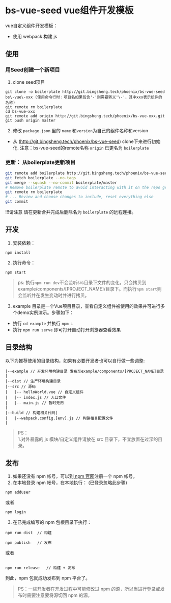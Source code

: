 # bs-vue-seed vue组件开发模板

vue自定义组件开发模板：

* 使用 webpack 构建 js

## 使用

### 用Seed创建一个新项目

1. clone seed项目

```
git clone -o boilerplate http://git.bingsheng.tech/phoenix/bs-vue-seed bs\-vue\-xxx (使用命令行时：项目名如果包含'-'则需要转义'\-'，其中xxx表示组件的名称)
git remote rm boilerplate
cd bs-vue-xxx
git remote add origin http://git.bingsheng.tech/phoenix/bs-vue-xxx.git
git push origin master
```

2. 修改 `package.json` 里的 `name` 和`version`为自己的组件名称和version


* 从 (http://git.bingsheng.tech/phoenix/bs-vue-seed) clone下来进行初始化. 注意：bs-vue-seed的remote名称 `origin` 已更名为 `boilerplate`

### 更新： 从boilerplate更新项目

```sh
git remote add boilerplate http://git.bingsheng.tech/phoenix/bs-vue-seed.git
git fetch boilerplate --no-tags
git merge --squash --no-commit boilerplate/master
# Remove boilerplate remote to avoid interacting with it on the repo graph
git remote rm boilerplate
# ... Review and choose changes to include, reset everything else
git commit
```

!!!请注意
    请在更新合并完成后删除名为 `boilerplate` 的远程连接。

## 开发

1. 安装依赖：

```
npm install
```

2. 执行命令：

```
npm start
```

> ps: 执行`npm run dev`不会监听src目录下文件的变化，只会拷贝到example/components/[PROJECT_NAME]/目录下。而执行`npm start`则会监听并在发生变动时并进行拷贝。

3. example 目录是一个Vue项目目录，查看自定义组件被使用的效果并可进行多个demo实例演示。步骤如下：
- 执行 `cd example` 并执行 `npm i`
- 执行 `npm run serve` 即可打开自动打开浏览器查看效果




## 目录结构

以下为推荐使用的目录结构，如果有必要开发者也可以自行做一些调整:

```
|--example // 开发环境构建目录 发布至example/components/[PROJECT_NAME]目录
|   
|--dist // 生产环境构建目录
|--src // 源码
|   |-- helloWorld.vue // 自定义组件
|   |-- index.js // 入口文件
|   |-- main.js // 暂时无用
|
|--build // 构建相关代码|
|   |--webpack.config.[env].js // 构建相关配置文件
|
```

> PS：  
1.对外暴露的 js 模块/自定义组件请放在 src 目录下，不宜放置在过深的目录。  


## 发布


1. 如果还没有 npm 帐号，可以到[ npm 官网](https://www.npmjs.com/)注册一个 npm 帐号。  
2. 在本地登录 npm 帐号，在本地执行： (已登录忽略此步骤)

```
npm adduser
```

或者

```
npm login
```

3. 在已完成编写的 npm 包根目录下执行：

```
npm run dist  // 构建

npm publish   // 发布
```

或者

```

npm run release   // 构建 + 发布

```

到此，npm 包就成功发布到 npm 平台了。

> PS：一些开发者在开发过程中可能修改过 npm 的源，所以当进行登录或发布时需要注意要将源切回 npm 的源。
